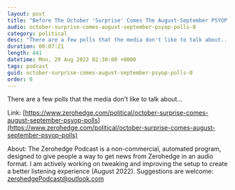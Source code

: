 ```yaml
---
layout: post
title: "Before The October 'Surprise' Comes The August-September PSYOP Polls"
audio: october-surprise-comes-august-september-psyop-polls-0
category: political
desc: "There are a few polls that the media don't like to talk about..."
duration: 00:07:21
length: 441
datetime: Mon, 29 Aug 2022 02:30:00 +0000
tags: podcast
guid: october-surprise-comes-august-september-psyop-polls-0
order: 0
---
```

There are a few polls that the media don't like to talk about...

Link: [https://www.zerohedge.com/political/october-surprise-comes-august-september-psyop-polls](https://www.zerohedge.com/political/october-surprise-comes-august-september-psyop-polls)

About: The Zerohedge Podcast is a non-commercial, automated program, designed to give people a way to get news from Zerohedge in an audio format.  I am actively working on tweaking and improving the setup to create a better listening experience (August 2022).  Suggestions are welcome: [zerohedgePodcast@outlook.com](mailto:zerohedgePodcast@outlook.com)